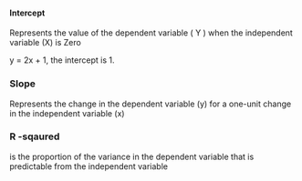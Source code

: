 #### Intercept

Represents the value of the dependent variable ( Y ) when the independent variable (X) is Zero

y = 2x + 1, the intercept is 1.


### Slope

Represents the change in the dependent variable (y) for a one-unit change in the independent variable (x)



### R -sqaured


is the proportion of the variance in the dependent variable that is predictable from the independent variable
